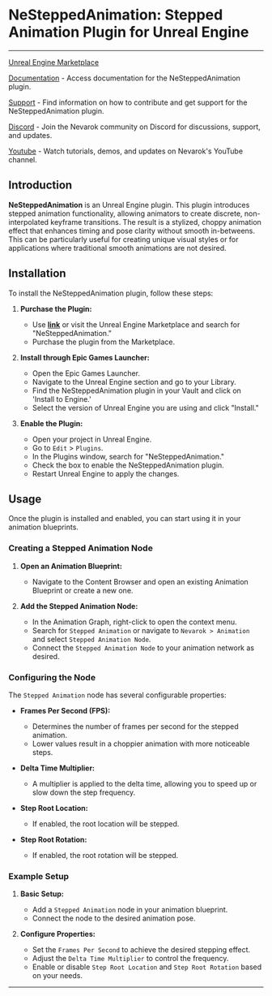 # NeSteppedAnimation: Stepped Animation Plugin for Unreal Engine

---

[Unreal Engine Marketplace](https://www.unrealengine.com/marketplace/en-US/product/nesteppedanimation-stepped-animation-for-unreal-engine)

[Documentation](https://nevarok.com/ne-stepped-animation/index.html) - Access documentation for the NeSteppedAnimation plugin.

[Support](https://nevarok.com/ne-stepped-animation/contributing/index.html) - Find information on how to contribute and get support for the NeSteppedAnimation plugin.

[Discord](https://discord.gg/VqTKJJHw) - Join the Nevarok community on Discord for discussions, support, and updates.

[Youtube](https://www.youtube.com/@nevarok) - Watch tutorials, demos, and updates on Nevarok's YouTube channel.

## Introduction

**NeSteppedAnimation** is an Unreal Engine plugin. This plugin introduces stepped animation functionality, allowing animators to create discrete, non-interpolated keyframe transitions. The result is a stylized, choppy animation effect that enhances timing and pose clarity without smooth in-betweens. This can be particularly useful for creating unique visual styles or for applications where traditional smooth animations are not desired.

## Installation

To install the NeSteppedAnimation plugin, follow these steps:

1. **Purchase the Plugin:**
    - Use __[link](https://www.unrealengine.com/marketplace/en-US/product/nesteppedanimation-stepped-animation-for-unreal-engine)__ or visit the Unreal Engine Marketplace and search for "NeSteppedAnimation."
    - Purchase the plugin from the Marketplace.

2. **Install through Epic Games Launcher:**
    - Open the Epic Games Launcher.
    - Navigate to the Unreal Engine section and go to your Library.
    - Find the NeSteppedAnimation plugin in your Vault and click on 'Install to Engine.'
    - Select the version of Unreal Engine you are using and click "Install."

3. **Enable the Plugin:**
    - Open your project in Unreal Engine.
    - Go to `Edit` > `Plugins`.
    - In the Plugins window, search for "NeSteppedAnimation."
    - Check the box to enable the NeSteppedAnimation plugin.
    - Restart Unreal Engine to apply the changes.

## Usage

Once the plugin is installed and enabled, you can start using it in your animation blueprints.

### Creating a Stepped Animation Node

1. **Open an Animation Blueprint:**
    - Navigate to the Content Browser and open an existing Animation Blueprint or create a new one.

2. **Add the Stepped Animation Node:**
    - In the Animation Graph, right-click to open the context menu.
    - Search for `Stepped Animation` or navigate to `Nevarok > Animation` and select `Stepped Animation Node`.
    - Connect the `Stepped Animation Node` to your animation network as desired.

### Configuring the Node

The `Stepped Animation` node has several configurable properties:

- **Frames Per Second (FPS):**
    - Determines the number of frames per second for the stepped animation.
    - Lower values result in a choppier animation with more noticeable steps.

- **Delta Time Multiplier:**
    - A multiplier is applied to the delta time, allowing you to speed up or slow down the step frequency.

- **Step Root Location:**
    - If enabled, the root location will be stepped.

- **Step Root Rotation:**
    - If enabled, the root rotation will be stepped.

### Example Setup

1. **Basic Setup:**
    - Add a `Stepped Animation` node in your animation blueprint.
    - Connect the node to the desired animation pose.

2. **Configure Properties:**
    - Set the `Frames Per Second` to achieve the desired stepping effect.
    - Adjust the `Delta Time Multiplier` to control the frequency.
    - Enable or disable `Step Root Location` and `Step Root Rotation` based on your needs.

---
